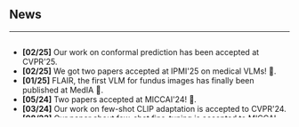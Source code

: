 
## News
---

<div style="height: 140px; overflow: auto;">
    <ul>
        <li>
            <strong>[02/25]</strong> Our work on conformal prediction has been accepted at CVPR'25.
        </li>
        <li>
            <strong>[02/25]</strong> We got two papers accepted at IPMI'25 on medical VLMs! <span style="display: inline-block; white-space: nowrap;"> &#127881; </span>.
        </li>
        <li>
            <strong>[01/25]</strong> FLAIR, the first VLM for fundus images has finally been published at MedIA <span style="display: inline-block; white-space: nowrap;"> &#128220; </span>.
        </li> 
        <li>
            <strong>[05/24]</strong> Two papers accepted at MICCAI'24! <span style="display: inline-block; white-space: nowrap;"> &#127881; </span>.
        </li> 
        <li>
            <strong>[03/24]</strong> Our work on few-shot CLIP adaptation is accepted to CVPR'24.
        </li> 
        <li>
            <strong>[08/23]</strong> Our paper about few-shot fine-tuning is accepted to MICCAI-MedAGI 2023.
        </li> 
        <li>
            <strong>[04/23]</strong> I have been awarded with the Postdoctoral Merit Scholarship for Foreign Students (PBEEE) from the Fonds de recherche du Québec (FRQ)! <span style="display: inline-block; white-space: nowrap;"> &#128176; </span>
        </li> 
        <li>
            <strong>[01/23]</strong> I started working as a Postdoctoral Fellow at ÉTS Montréal <span style="display: inline-block; white-space: nowrap;"> &#128747; </span>.
        </li> 
        <li>
            <strong>[10/22]</strong> I defended my PhD Thesis on not-so-supervised learning on medical imaging <span style="display: inline-block; white-space: nowrap;"> &#127891; </span>.
        </li>
        <li>
            <strong>[06/22]</strong> Our paper about unsupervised brain lesion segmentation is accepted to MedIA <span style="display: inline-block; white-space: nowrap;"> &#128220; </span>.
        </li>
        <li>
            <strong>[06/21]</strong> Our paper about weakly supervised WSI grading is accepted to JBHI <span style="display: inline-block; white-space: nowrap;"> &#128220; </span>.
        </li> 
        <li>
            <strong>[06/20]</strong> Our article on prostate histology grading - SICAPv2 dataset - is accepted at CMPB.
        </li> 
        <li>
            <strong>[09/19]</strong> I have been awarded with a 4-years PhD research personnel training grant (FPI) from the Spanish Goverment <span style="display: inline-block; white-space: nowrap;"> &#128176; </span>.
        </li> 
        <li>
            <strong>[09/19]</strong> Started my PhD studies under supervision of Prof. Valery Naranjo.
        </li> 
    </ul>
</div>
